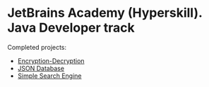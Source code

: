 # JetBrains Academy (Hyperskill). Java Developer track

Completed projects:
- [Encryption-Decryption](https://hyperskill.org/projects/46?track=17)
- [JSON Database](https://hyperskill.org/projects/65?track=17)
- [Simple Search Engine](https://hyperskill.org/projects/66?track=17)


